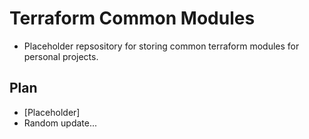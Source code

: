 # Terraform Common Modules
* Placeholder repsository for storing common terraform modules for personal projects.

## Plan
* [Placeholder]
* Random update...